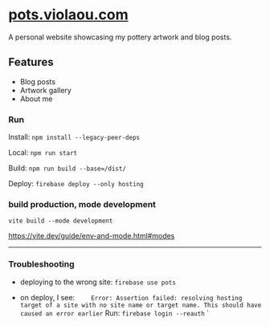 # [pots.violaou.com](https://pots.violaou.com)

A personal website showcasing my pottery artwork and blog posts.

## Features

- Blog posts
- Artwork gallery
- About me

### Run

Install: `npm install --legacy-peer-deps`

Local: `npm run start`

Build: `npm run build --base=/dist/`

Deploy: `firebase deploy --only hosting`

### build production, mode development
`vite build --mode development`

https://vite.dev/guide/env-and-mode.html#modes


---

### Troubleshooting

- deploying to the wrong site: `firebase use pots`

- on deploy, I see:
  `     Error: Assertion failed: resolving hosting target of a site with no site name or target name. This should have caused an error earlier
  `
  Run: `firebase login --reauth`
  `
